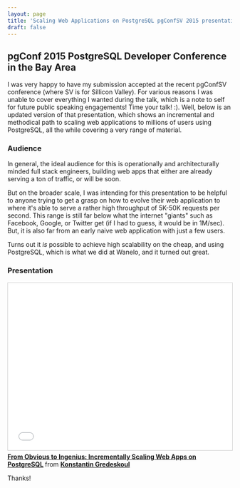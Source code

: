 ```yaml
---
layout: page
title: 'Scaling Web Applications on PostgreSQL pgConfSV 2015 presentation'
draft: false
---
```


## pgConf 2015 PostgreSQL Developer Conference in the Bay Area

I was very happy to have my submission accepted at the recent pgConfSV conference (where SV is for Sillicon Valley). For various reasons I was unable to cover everything I wanted during the talk, which is a note to self for future public speaking engagements! Time your talk! :). Well, below is an updated version of that presentation, which shows an incremental and methodical path to scaling web applications to millions of users using PostgreSQL, all the while covering a very range of material.  

### Audience

In general, the ideal audience for this is operationally and architecturally minded full stack engineers, building web apps that either are already serving a ton of traffic, or will be soon.

But on the broader scale, I was intending for this presentation to be helpful to anyone trying to get a grasp on how to evolve their web application to where it's able to serve a rather high throughput of 5K-50K requests per second. This range is still far below what the internet "giants" such as Facebook, Google, or Twitter get (if I had to guess, it would be in 1M/sec). But, it is also far from an early naive web application with just a few users.  

Turns out it *is* possible to achieve high scalability on the cheap, and using PostgreSQL, which is what we did at Wanelo, and it turned out great.

### Presentation

<iframe src="//www.slideshare.net/slideshow/embed_code/key/yXKNCNdj1GNfE6" width="595" height="375" frameborder="0" marginwidth="0" marginheight="0" scrolling="no" style="border:1px solid #CCC; border-width:1px; margin-bottom:5px; max-width: 100%;" allowfullscreen> </iframe> <div style="margin-bottom:5px"> <strong><a href="//www.slideshare.net/kigster/from-obvious-to-ingenius-incrementally-scaling-web-apps-on-postgresql" title="From Obvious to Ingenius: Incrementally Scaling Web Apps on PostgreSQL" target="_blank">From Obvious to Ingenius: Incrementally Scaling Web Apps on PostgreSQL</a> </strong> from <strong><a href="//www.slideshare.net/kigster" target="_blank">Konstantin Gredeskoul</a></strong> </div>

Thanks!
